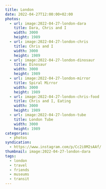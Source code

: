 ```yaml
---
title: London
date: 2022-04-27T12:00:00+02:00
photos:
  - url: image:2022-04-27-london-dara
    title: Dara, Chris and I
    width: 3000
    height: 1989
  - url: image:2022-04-27-london-chris
    title: Chris and I
    width: 3000
    height: 1989
  - url: image:2022-04-27-london-dinosaur
    title: Dinosaur
    width: 3000
    height: 1989
  - url: image:2022-04-27-london-mirror
    title: Spiral Mirror
    width: 3000
    height: 1989
  - url: image:2022-04-27-london-chris-food
    title: Chris and I, Eating
    width: 3000
    height: 1989
  - url: image:2022-04-27-london-tube
    title: London Tube
    width: 3000
    height: 1989
categories:
  - photos
syndication:
  - https://www.instagram.com/p/Cc2i0M2sAAf/
thumbnail: image:2022-04-27-london-dara
tags:
  - london
  - travel
  - friends
  - museums
  - transit
---
```

